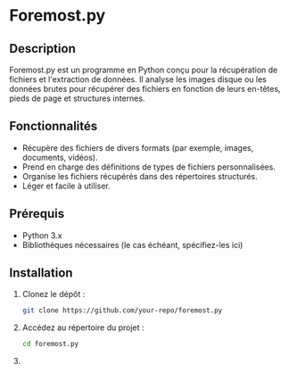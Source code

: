 # Foremost.py

## Description
Foremost.py est un programme en Python conçu pour la récupération de fichiers et l'extraction de données. Il analyse les images disque ou les données brutes pour récupérer des fichiers en fonction de leurs en-têtes, pieds de page et structures internes.

## Fonctionnalités
- Récupère des fichiers de divers formats (par exemple, images, documents, vidéos).
- Prend en charge des définitions de types de fichiers personnalisées.
- Organise les fichiers récupérés dans des répertoires structurés.
- Léger et facile à utiliser.

## Prérequis
- Python 3.x
- Bibliothèques nécessaires (le cas échéant, spécifiez-les ici)

## Installation
1. Clonez le dépôt :
    ```bash
    git clone https://github.com/your-repo/foremost.py
    ```
2. Accédez au répertoire du projet :
    ```bash
    cd foremost.py
    ```
3.